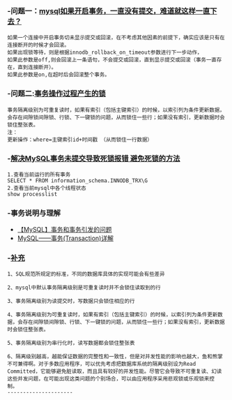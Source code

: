 ### -问题一：[mysql如果开启事务，一直没有提交，难道就这样一直下去？](https://bbs.csdn.net/topics/392297263)
```
如果一个连接中开启事务切未显示提交或回滚，在不考虑其他因素的前提下，确实应该是只有在连接断开的时候才会回滚。
如果出现锁等待，则是根据innodb_rollback_on_timeout参数进行下一步动作，
如果此参数是off,则会回滚上一条语句，不会提交或回滚，直到显示提交或回滚（事务一直存在，直到连接断开）。
如果此参数是on,在超时后会回滚整个事务。
```
### -问题二:[事务操作过程产生的锁](https://blog.csdn.net/tr1912/article/details/81988459)
```
事务隔离级别为可重复读时，如果有索引（包括主键索引）的时候，以索引列为条件更新数据，会存在间隙锁间隙锁、行锁、下一键锁的问题，从而锁住一些行；如果没有索引，更新数据时会锁住整张表。
注：
更新操作：where=主键索引id+时间戳 （从而锁住一行数据）

```

### -[解决MySQL事务未提交导致死锁报错 避免死锁的方法](https://blog.csdn.net/xuheng8600/article/details/79868122)
```
1.查看当前运行的所有事务
SELECT * FROM information_schema.INNODB_TRX\G
2.查看当前mysql中各个线程状态
show processlist
```

### -事务说明与理解
- [【MySQL】事务和事务引发的问题](https://blog.csdn.net/tr1912/article/details/81988459)
- [MySQL——事务(Transaction)详解](https://blog.csdn.net/w_linux/article/details/79666086)
### -[补充](https://blog.csdn.net/tr1912/article/details/81988459)
```
1、SQL规范所规定的标准，不同的数据库具体的实现可能会有些差异

2、mysql中默认事务隔离级别是可重复读时并不会锁住读取到的行

3、事务隔离级别为读提交时，写数据只会锁住相应的行

4、事务隔离级别为可重复读时，如果有索引（包括主键索引）的时候，以索引列为条件更新数据，会存在间隙锁间隙锁、行锁、下一键锁的问题，从而锁住一些行；如果没有索引，更新数据时会锁住整张表。

5、事务隔离级别为串行化时，读写数据都会锁住整张表

6、隔离级别越高，越能保证数据的完整性和一致性，但是对并发性能的影响也越大，鱼和熊掌不可兼得啊。对于多数应用程序，可以优先考虑把数据库系统的隔离级别设为Read Committed，它能够避免脏读取，而且具有较好的并发性能。尽管它会导致不可重复读、幻读这些并发问题，在可能出现这类问题的个别场合，可以由应用程序采用悲观锁或乐观锁来控制。 
--------------------- 

```